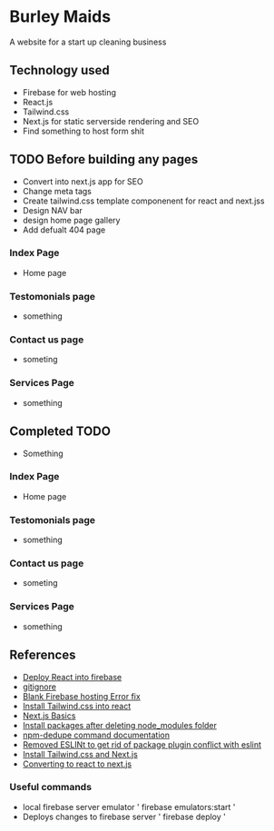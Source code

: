 # Burley Maids
 A website for a start up cleaning business
 
 ## Technology used
  - Firebase for web hosting
  - React.js
  - Tailwind.css
  - Next.js for static serverside rendering and SEO
  - Find something to host form shit

 ## TODO Before building any pages
 - Convert into next.js app for SEO 
 - Change meta tags
 - Create tailwind.css template componenent for react and next.jss
 - Design NAV bar
 - design home page gallery
 - Add defualt 404 page

### Index Page
 - Home page

### Testomonials page
 - something
### Contact us page
 - someting
### Services Page
 - something

## Completed TODO
 - Something

### Index Page
 - Home page

### Testomonials page
 - something
### Contact us page
 - someting
### Services Page
 - something

 ## References
 - [Deploy React into firebase](https://www.example.com)
 - [gitignore](https://www.toptal.com/developers/gitignore)
 - [Blank Firebase hosting Error fix](https://stackoverflow.com/questions/52177222/blank-page-after-successful-firebase-deployment)
 - [Install Tailwind.css into react ](https://tailwindcss.com/docs/guides/create-react-app)
 - [Next.js Basics](https://www.youtube.com/watch?v=__mSgDEOyv8)
 - [Install packages after deleting node_modules folder](https://stackoverflow.com/questions/45476870/accidentally-deleted-node-modules-folder)
 - [npm-dedupe command documentation](https://docs.npmjs.com/cli/v6/commands/npm-dedupe)
 - [Removed ESLINt to get rid of package plugin conflict with eslint](https://stackoverflow.com/questions/70449712/create-react-app-error-in-plugin-react-was-conflicted-between-eslintrc-jso)
 - [Install Tailwind.css and Next.js](https://tailwindcss.com/docs/guides/nextjs)
 - [Converting to react to next.js](https://stefaniq.com/migrating-your-react-app-to-next-js-a-comprehensive-guide/)
### Useful commands
 - local firebase server emulator
 ' firebase emulators:start '
 -  Deploys changes to firebase server
' firebase deploy '

